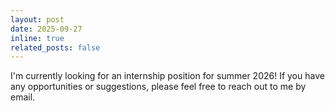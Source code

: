 ```yaml
---
layout: post
date: 2025-09-27
inline: true
related_posts: false
---
```


I'm currently looking for an internship position for summer 2026! If you have any opportunities or suggestions, please feel free to reach out to me by email.